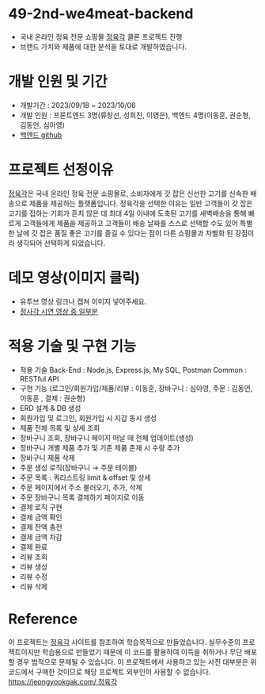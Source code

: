 # 49-2nd-we4meat-backend
- 국내 온라인 정육 전문 쇼핑몰 [정육각](https://jeongyookgak.com/) 클론 프로젝트 진행
- 브랜드 가치와 제품에 대한 분석을 토대로 개발하였습니다.
# 개발 인원 및 기간
- 개발기간 : 2023/09/18 ~ 2023/10/06
- 개발 인원 : 프론트엔드 3명(류창선, 성희진, 이영은), 백엔드 4명(이동훈, 권순형, 김동언, 심아영)
- [백엔드 github](https://github.com/wecode-bootcamp-korea/49-2nd-we4meat-backend)
# 프로젝트 선정이유
 [정육각](https://jeongyookgak.com/)은 국내 온라인 정육 전문 쇼핑몰로, 소비자에게 갓 잡은 신선한 고기를 신속한 배송으로 제품을 제공하는 플랫폼입니다.
 정육각을 선택한 이유는 일반 고객들이 갓 잡은 고기를 접하는 기회가 흔치 않은 데 최대 4일 이내에 도축된 고기를 새벽배송을 통해 빠르게 고객들에게 제품을 제공하고
 고객들이 배송 날짜를 스스로 선택할 수도 있어 특별한 날에 갓 잡은 품질 좋은 고기를 즐길 수 있다는 점이 다른 쇼핑몰과 차별화 된 강점이라 생각되어 선택하게 되었습니다.
# 데모 영상(이미지 클릭)
- 유투브 영상 링크나 캡쳐 이미지 넣어주세요.
- [정사각 시연 영상 중 일부분](https://github.com/wecode-bootcamp-korea/49-2nd-we4meat-backend/assets/142733059/2752958b-4b69-4ac3-a08d-521c2ea3e4cf)

# 적용 기술 및 구현 기능
- 적용 기술
Back-End : Node.js, Express.js, My SQL, Postman
Common : RESTful API
- 구현 기능 (로그인/회원가입/제품/리뷰 : 이동훈, 장바구니 : 심아영, 주문 : 김동언, 이동훈 , 결제 : 권순형)
- ERD 설계 & DB 생성
- 회원가입 및 로그인, 회원가입 시 지갑 동시 생성
- 제품 전체 목록 및 상세 조회
- 장바구니 조회, 장바구니 페이지 떠날 때 전체 업데이트(생성)
- 장바구니 개별 제품 추가 및 기존 제품 존재 시 수량 추가
- 장바구니 제품 삭제
- 주문 생성 로직(장바구니 → 주문 테이블)
- 주문 목록 : 쿼리스트링 limit & offset 및 상세
- 주문 페이지에서 주소 불러오기, 추가, 삭제
- 주문 장바구니 목록 결제하기 페이지로 이동
- 결제 로직 구현
- 결제 금액 확인
- 결제 잔액 충전
- 결제 금액 차감
- 결제 완료
- 리뷰 조회
- 리뷰 생성
- 리뷰 수정
- 리뷰 삭제
# Reference
이 프로젝트는  [정육각](https://jeongyookgak.com/) 사이트를 참조하여 학습목적으로 만들었습니다.
실무수준의 프로젝트이지만 학습용으로 만들었기 때문에 이 코드를 활용하여 이득을 취하거나 무단 배포할 경우 법적으로 문제될 수 있습니다.
이 프로젝트에서 사용하고 있는 사진 대부분은 위코드에서 구매한 것이므로 해당 프로젝트 외부인이 사용할 수 없습니다.
<https://jeongyookgak.com/,정육각>
